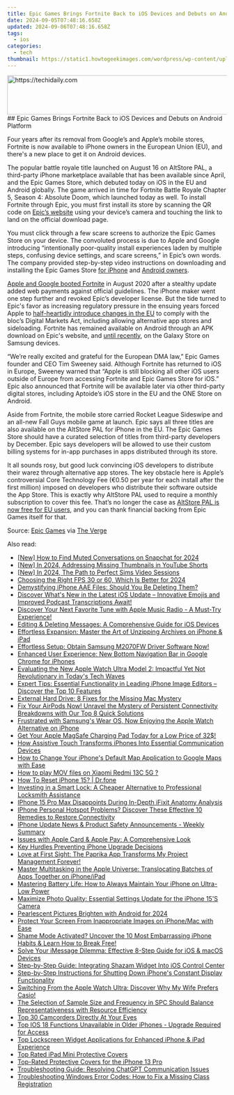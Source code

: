 ```yaml
---
title: Epic Games Brings Fortnite Back to iOS Devices and Debuts on Android Platform
date: 2024-09-05T07:48:16.658Z
updated: 2024-09-06T07:48:16.658Z
tags:
  - ios
categories:
  - tech
thumbnail: https://static1.howtogeekimages.com/wordpress/wp-content/uploads/2024/08/fortnite-collection-header-01-1280x720-3b1c39b44ef1.jpg
---
```


<!-- affiliate ads begin -->
<a href="https://appsumo.8odi.net/c/5597632/2087390/7443" target="_top" id="2087390">
  <img src="//a.impactradius-go.com/display-ad/7443-2087390" border="0" alt="https://techidaily.com" width="728" height="90"/>
</a>
<img height="0" width="0" src="https://appsumo.8odi.net/i/5597632/2087390/7443" style="position:absolute;visibility:hidden;" border="0" />
<!-- affiliate ads end -->
## Epic Games Brings Fortnite Back to iOS Devices and Debuts on Android Platform

Four years after its removal from Google’s and Apple’s mobile stores, Fortnite is now available to iPhone owners in the European Union (EU), and there's a new place to get it on Android devices.

 The popular battle royale title launched on August 16 on AltStore PAL, a third-party iPhone marketplace available that has been available since April, and the Epic Games Store, which debuted today on iOS in the EU and Android globally. The game arrived in time for Fortnite Battle Royale Chapter 5, Season 4: Absolute Doom, which launched today as well. To install Fortnite through Epic, you must first install its store by scanning the QR code on [Epic’s website](https://store.epicgames.com/mobile) using your device’s camera and touching the link to land on the official download page.

 You must click through a few scare screens to authorize the Epic Games Store on your device. The convoluted process is due to Apple and Google introducing “intentionally poor-quality install experiences laden by multiple steps, confusing device settings, and scare screens,” in Epic’s own words. The company provided step-by-step video instructions on downloading and installing the Epic Games Store [for iPhone](https://www.youtube.com/watch?v=%5F6cmu0NuM3g) and [Android owners](https://www.youtube.com/watch?v=4C4RxVF-unI).

[Apple and Google booted Fortnite](https://win-answers.techidaily.com/how-to-fix-monster-hunter-rise-installation-errors-and-launch-successfully/) in August 2020 after a stealthy update added web payments against official guidelines. The iPhone maker went one step further and revoked Epic’s developer license. But the tide turned to Epic's favor as increasing regulatory pressure in the ensuing years forced Apple to [half-heartidly introduce changes in the EU](https://extra-lessons.techidaily.com/the-final-cut-editors-toolkit-10-plugin-winners/) to comply with the bloc’s Digital Markets Act, including allowing alternative app stores and sideloading. Fortnite has remained available on Android through an APK download on Epic's website, and [until recently](https://www.ign.com/articles/fortnite-is-leaving-the-samsung-galaxy-store-epic-tim-sweeney), on the Galaxy Store on Samsung devices.

 “We’re really excited and grateful for the European DMA law,” Epic Games founder and CEO Tim Sweeney said. Although Fortnite has returned to iOS in Europe, Sweeney warned that “Apple is still blocking all other iOS users outside of Europe from accessing Fortnite and Epic Games Store for iOS.” Epic also announced that Fortnite will be available later via other third-party digital stores, including Aptoide’s iOS store in the EU and the ONE Store on Android.

 Aside from Fortnite, the mobile store carried Rocket League Sideswipe and an all-new Fall Guys mobile game at launch. Epic says all three titles are also available on the AltStore PAL for iPhone in the EU. The Epic Games Store should have a curated selection of titles from third-party developers by December. Epic says developers will be allowed to use their custom billing systems for in-app purchases in apps distributed through its store.

 It all sounds rosy, but good luck convincing iOS developers to distribute their warez through alternative app stores. The key obstacle here is Apple’s controversial Core Technology Fee (€0.50 per year for each install after the first million) imposed on developers who distribute their software outside the App Store. This is exactly why AltStore PAL used to require a monthly subscription to cover this fee. That’s no longer the case as [AltStore PAL is now free for EU users](https://os-tips.techidaily.com/locating-your-itunes-backups-a-step-by-step-guide-to-finding-and-managing-backup-files/), and you can thank financial backing from Epic Games itself for that.

 Source: [Epic Games](https://www.epicgames.com/site/news/the-epic-games-store-launches-on-mobile) via [The Verge](https://www.theverge.com/2024/8/16/24221361/fortnite-iphone-epic-games-app-store)

<ins class="adsbygoogle"
     style="display:block"
     data-ad-format="autorelaxed"
     data-ad-client="ca-pub-7571918770474297"
     data-ad-slot="1223367746"></ins>



<ins class="adsbygoogle"
     style="display:block"
     data-ad-client="ca-pub-7571918770474297"
     data-ad-slot="8358498916"
     data-ad-format="auto"
     data-full-width-responsive="true"></ins>

<span class="atpl-alsoreadstyle">Also read:</span>
<div><ul>
<li><a href="https://snapchat-videos.techidaily.com/new-how-to-find-muted-conversations-on-snapchat-for-2024/"><u>[New] How to Find Muted Conversations on Snapchat for 2024</u></a></li>
<li><a href="https://facebook-video-share.techidaily.com/new-in-2024-addressing-missing-thumbnails-in-youtube-shorts/"><u>[New] In 2024, Addressing Missing Thumbnails in YouTube Shorts</u></a></li>
<li><a href="https://on-screen-recording.techidaily.com/new-in-2024-the-path-to-perfect-sims-video-sessions/"><u>[New] In 2024, The Path to Perfect Sims Video Sessions</u></a></li>
<li><a href="https://desktop-recording.techidaily.com/choosing-the-right-fps-30-or-60-which-is-better-for-2024/"><u>Choosing the Right FPS  30 or 60, Which Is Better for 2024</u></a></li>
<li><a href="https://os-tips.techidaily.com/demystifying-iphone-aae-files-should-you-be-deleting-them/"><u>Demystifying iPhone AAE Files: Should You Be Deleting Them?</u></a></li>
<li><a href="https://os-tips.techidaily.com/discover-whats-new-in-the-latest-ios-update-innovative-emojis-and-improved-podcast-transcriptions-await/"><u>Discover What's New in the Latest iOS Update – Innovative Emojis and Improved Podcast Transcriptions Await!</u></a></li>
<li><a href="https://os-tips.techidaily.com/discover-your-next-favorite-tune-with-apple-music-radio-a-must-try-experience/"><u>Discover Your Next Favorite Tune with Apple Music Radio - A Must-Try Experience!</u></a></li>
<li><a href="https://os-tips.techidaily.com/editing-and-deleting-messages-a-comprehensive-guide-for-ios-devices/"><u>Editing & Deleting Messages: A Comprehensive Guide for iOS Devices</u></a></li>
<li><a href="https://os-tips.techidaily.com/effortless-expansion-master-the-art-of-unzipping-archives-on-iphone-and-ipad/"><u>Effortless Expansion: Master the Art of Unzipping Archives on iPhone & iPad</u></a></li>
<li><a href="https://hardware-help.techidaily.com/effortless-setup-obtain-samsung-m2070fw-driver-software-now/"><u>Effortless Setup: Obtain Samsung M2070FW Driver Software Now!</u></a></li>
<li><a href="https://os-tips.techidaily.com/enhanced-user-experience-new-bottom-navigation-bar-in-google-chrome-for-iphones/"><u>Enhanced User Experience: New Bottom Navigation Bar in Google Chrome for iPhones</u></a></li>
<li><a href="https://os-tips.techidaily.com/evaluating-the-new-apple-watch-ultra-model-2-impactful-yet-not-revolutionary-in-todays-tech-waves/"><u>Evaluating the New Apple Watch Ultra Model 2: Impactful Yet Not Revolutionary in Today's Tech Waves</u></a></li>
<li><a href="https://os-tips.techidaily.com/expert-tips-essential-functionality-in-leading-iphone-image-editors-discover-the-top-10-features/"><u>Expert Tips: Essential Functionality in Leading iPhone Image Editors – Discover the Top 10 Features</u></a></li>
<li><a href="https://data-wizards.techidaily.com/external-hard-drive-8-fixes-for-the-missing-mac-mystery/"><u>External Hard Drive: 8 Fixes for the Missing Mac Mystery</u></a></li>
<li><a href="https://os-tips.techidaily.com/fix-your-airpods-now-unravel-the-mystery-of-persistent-connectivity-breakdowns-with-our-top-8-quick-solutions/"><u>Fix Your AirPods Now! Unravel the Mystery of Persistent Connectivity Breakdowns with Our Top 8 Quick Solutions</u></a></li>
<li><a href="https://os-tips.techidaily.com/frustrated-with-samsungs-wear-os-now-enjoying-the-apple-watch-alternative-on-iphone/"><u>Frustrated with Samsung's Wear OS, Now Enjoying the Apple Watch Alternative on iPhone</u></a></li>
<li><a href="https://os-tips.techidaily.com/get-your-apple-magsafe-charging-pad-today-for-a-low-price-of-32/"><u>Get Your Apple MagSafe Charging Pad Today for a Low Price of 32$!</u></a></li>
<li><a href="https://os-tips.techidaily.com/how-assistive-touch-transforms-iphones-into-essential-communication-devices/"><u>How Assistive Touch Transforms iPhones Into Essential Communication Devices</u></a></li>
<li><a href="https://os-tips.techidaily.com/how-to-change-your-iphones-default-map-application-to-google-maps-with-ease/"><u>How to Change Your iPhone's Default Map Application to Google Maps with Ease</u></a></li>
<li><a href="https://blog-min.techidaily.com/how-to-play-mov-files-on-xiaomi-redmi-13c-5g-by-aiseesoft-video-converter-play-mov-on-android/"><u>How to play MOV files on Xiaomi Redmi 13C 5G ?</u></a></li>
<li><a href="https://blog-min.techidaily.com/how-to-reset-iphone-15-drfone-by-drfone-ios-system-repair-ios-system-repair/"><u>How To Reset iPhone 15? | Dr.fone</u></a></li>
<li><a href="https://os-tips.techidaily.com/investing-in-a-smart-lock-a-cheaper-alternative-to-professional-locksmith-assistance/"><u>Investing in a Smart Lock: A Cheaper Alternative to Professional Locksmith Assistance</u></a></li>
<li><a href="https://os-tips.techidaily.com/iphone-15-pro-max-disappoints-during-in-depth-ifixit-anatomy-analysis/"><u>IPhone 15 Pro Max Disappoints During In-Depth iFixit Anatomy Analysis</u></a></li>
<li><a href="https://os-tips.techidaily.com/iphone-personal-hotspot-problems-discover-these-effective-10-remedies-to-restore-connectivity/"><u>IPhone Personal Hotspot Problems? Discover These Effective 10 Remedies to Restore Connectivity</u></a></li>
<li><a href="https://os-tips.techidaily.com/iphone-update-news-and-product-safety-announcements-weekly-summary/"><u>IPhone Update News & Product Safety Announcements - Weekly Summary</u></a></li>
<li><a href="https://os-tips.techidaily.com/issues-with-apple-card-and-apple-pay-a-comprehensive-look/"><u>Issues with Apple Card & Apple Pay: A Comprehensive Look</u></a></li>
<li><a href="https://os-tips.techidaily.com/key-hurdles-preventing-iphone-upgrade-decisions/"><u>Key Hurdles Preventing iPhone Upgrade Decisions</u></a></li>
<li><a href="https://os-tips.techidaily.com/love-at-first-sight-the-paprika-app-transforms-my-project-management-forever/"><u>Love at First Sight: The Paprika App Transforms My Project Management Forever!</u></a></li>
<li><a href="https://os-tips.techidaily.com/master-multitasking-in-the-apple-universe-translocating-batches-of-apps-together-on-iphoneipad/"><u>Master Multitasking in the Apple Universe: Translocating Batches of Apps Together on iPhone/iPad</u></a></li>
<li><a href="https://os-tips.techidaily.com/mastering-battery-life-how-to-always-maintain-your-iphone-on-ultra-low-power/"><u>Mastering Battery Life: How to Always Maintain Your iPhone on Ultra-Low Power</u></a></li>
<li><a href="https://os-tips.techidaily.com/maximize-photo-quality-essential-settings-update-for-the-iphone-15s-camera/"><u>Maximize Photo Quality: Essential Settings Update for the iPhone 15'S Camera</u></a></li>
<li><a href="https://extra-approaches.techidaily.com/pearlescent-pictures-brighten-with-android-for-2024/"><u>Pearlescent Pictures  Brighten with Android for 2024</u></a></li>
<li><a href="https://os-tips.techidaily.com/protect-your-screen-from-inappropriate-images-on-iphonemac-with-ease/"><u>Protect Your Screen From Inappropriate Images on iPhone/Mac with Ease</u></a></li>
<li><a href="https://os-tips.techidaily.com/shame-mode-activated-uncover-the-10-most-embarrassing-iphone-habits-and-learn-how-to-break-free/"><u>Shame Mode Activated? Uncover the 10 Most Embarrassing iPhone Habits & Learn How to Break Free!</u></a></li>
<li><a href="https://os-tips.techidaily.com/solve-your-imessage-dilemma-effective-8-step-guide-for-ios-and-macos-devices/"><u>Solve Your iMessage Dilemma: Effective 8-Step Guide for iOS & macOS Devices</u></a></li>
<li><a href="https://os-tips.techidaily.com/step-by-step-guide-integrating-shazam-widget-into-ios-control-center/"><u>Step-by-Step Guide: Integrating Shazam Widget Into iOS Control Center</u></a></li>
<li><a href="https://os-tips.techidaily.com/step-by-step-instructions-for-shutting-down-iphones-constant-display-functionality/"><u>Step-by-Step Instructions for Shutting Down iPhone's Constant Display Functionality</u></a></li>
<li><a href="https://os-tips.techidaily.com/switching-from-the-apple-watch-ultra-discover-why-my-wife-prefers-casio/"><u>Switching From the Apple Watch Ultra: Discover Why My Wife Prefers Casio!</u></a></li>
<li><a href="https://blue-screen-error.techidaily.com/1723199729913-the-selection-of-sample-size-and-frequency-in-spc-should-balance-representativeness-with-resource-efficiency/"><u>The Selection of Sample Size and Frequency in SPC Should Balance Representativeness with Resource Efficiency</u></a></li>
<li><a href="https://article-tips.techidaily.com/top-30-camcorders-directly-at-your-eyes/"><u>Top 30 Camcorders  Directly At Your Eyes</u></a></li>
<li><a href="https://os-tips.techidaily.com/top-ios-18-functions-unavailable-in-older-iphones-upgrade-required-for-access/"><u>Top IOS 18 Functions Unavailable in Older iPhones - Upgrade Required for Access</u></a></li>
<li><a href="https://os-tips.techidaily.com/top-lockscreen-widget-applications-for-enhanced-iphone-and-ipad-experience/"><u>Top Lockscreen Widget Applications for Enhanced iPhone & iPad Experience</u></a></li>
<li><a href="https://os-tips.techidaily.com/top-rated-ipad-mini-protective-covers/"><u>Top Rated iPad Mini Protective Covers</u></a></li>
<li><a href="https://os-tips.techidaily.com/top-rated-protective-covers-for-the-iphone-13-pro/"><u>Top-Rated Protective Covers for the iPhone 13 Pro</u></a></li>
<li><a href="https://tech-hub.techidaily.com/troubleshooting-guide-resolving-chatgpt-communication-issues/"><u>Troubleshooting Guide: Resolving ChatGPT Communication Issues</u></a></li>
<li><a href="https://win-forum.techidaily.com/troubleshooting-windows-error-codes-how-to-fix-a-missing-class-registration/"><u>Troubleshooting Windows Error Codes: How to Fix a Missing Class Registration</u></a></li>
</ul></div>
